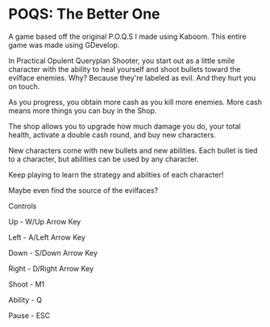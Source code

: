 # POQS: The Better One
A game based off the original P.O.Q.S I made using Kaboom. This entire game was made using GDevelop.

In Practical Opulent Queryplan Shooter, you start out as a little smile character with the ability to heal yourself and shoot bullets toward the evilface enemies. 
Why? Because they're labeled as evil. And they hurt you on touch.

As you progress, you obtain more cash as you kill more enemies. More cash means more things you can buy in the Shop.

The shop allows you to upgrade how much damage you do, your total health, activate a double cash round, and buy new characters.

New characters come with new bullets and new abilities. Each bullet is tied to a character, but abilities can be used by any character.

Keep playing to learn the strategy and abilties of each character!

Maybe even find the source of the evilfaces?

Controls

Up - W/Up Arrow Key

Left - A/Left Arrow Key

Down - S/Down Arrow Key

Right - D/Right Arrow Key

Shoot - M1

Ability - Q

Pause - ESC



